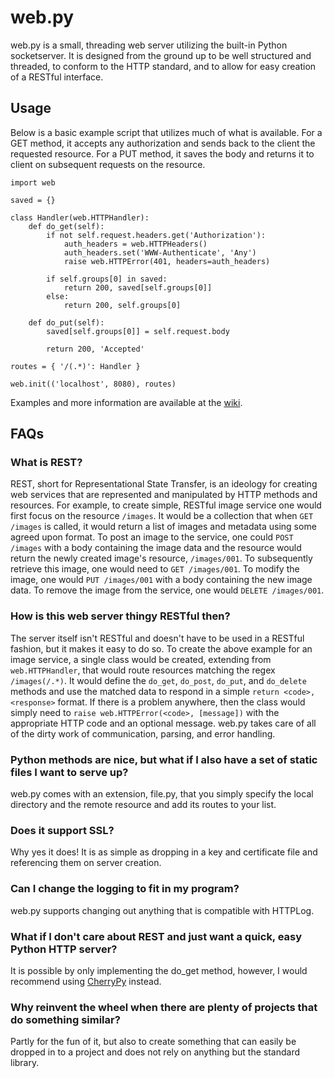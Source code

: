 web.py
======
web.py is a small, threading web server utilizing the built-in Python socketserver. It is designed from the ground up to be well structured and threaded, to conform to the HTTP standard, and to allow for easy creation of a RESTful interface.

Usage
-----
Below is a basic example script that utilizes much of what is available. For a GET method, it accepts any authorization and sends back to the client the requested resource. For a PUT method, it saves the body and returns it to client on subsequent requests on the resource.

```
import web

saved = {}

class Handler(web.HTTPHandler):
	def do_get(self):
		if not self.request.headers.get('Authorization'):
			auth_headers = web.HTTPHeaders()
			auth_headers.set('WWW-Authenticate', 'Any')
			raise web.HTTPError(401, headers=auth_headers)

		if self.groups[0] in saved:
			return 200, saved[self.groups[0]]
		else:
			return 200, self.groups[0]

	def do_put(self):
		saved[self.groups[0]] = self.request.body

		return 200, 'Accepted'

routes = { '/(.*)': Handler }

web.init(('localhost', 8080), routes)
```

Examples and more information are available at the [wiki](https://github.com/fkmclane/web.py/wiki).

FAQs
---
### What is REST? ###
REST, short for Representational State Transfer, is an ideology for creating web services that are represented and manipulated by HTTP methods and resources. For example, to create simple, RESTful image service one would first focus on the resource `/images`. It would be a collection that when `GET /images` is called, it would return a list of images and metadata using some agreed upon format. To post an image to the service, one could `POST /images` with a body containing the image data and the resource would return the newly created image's resource, `/images/001`. To subsequently retrieve this image, one would need to `GET /images/001`. To modify the image, one would `PUT /images/001` with a body containing the new image data. To remove the image from the service, one would `DELETE /images/001`.

### How is this web server thingy RESTful then? ###
The server itself isn't RESTful and doesn't have to be used in a RESTful fashion, but it makes it easy to do so. To create the above example for an image service, a single class would be created, extending from `web.HTTPHandler`, that would route resources matching the regex `/images(/.*)`. It would define the `do_get`, `do_post`, `do_put`, and `do_delete` methods and use the matched data to respond in a simple `return <code>, <response>` format. If there is a problem anywhere, then the class would simply need to `raise web.HTTPError(<code>, [message])` with the appropriate HTTP code and an optional message. web.py takes care of all of the dirty work of communication, parsing, and error handling.

### Python methods are nice, but what if I also have a set of static files I want to serve up? ###
web.py comes with an extension, file.py, that you simply specify the local directory and the remote resource and add its routes to your list.

### Does it support SSL? ###
Why yes it does! It is as simple as dropping in a key and certificate file and referencing them on server creation.

### Can I change the logging to fit in my program? ###
web.py supports changing out anything that is compatible with HTTPLog.

### What if I don't care about REST and just want a quick, easy Python HTTP server? ###
It is possible by only implementing the do\_get method, however, I would recommend using [CherryPy](http://www.cherrypy.org/) instead.

### Why reinvent the wheel when there are plenty of projects that do something similar? ###
Partly for the fun of it, but also to create something that can easily be dropped in to a project and does not rely on anything but the standard library.
